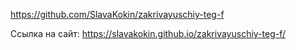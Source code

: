 https://github.com/SlavaKokin/zakrivayuschiy-teg-f

Ссылка на сайт:
https://slavakokin.github.io/zakrivayuschiy-teg-f/